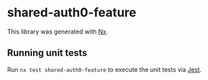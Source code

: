 # shared-auth0-feature

This library was generated with [Nx](https://nx.dev).

## Running unit tests

Run `nx test shared-auth0-feature` to execute the unit tests via [Jest](https://jestjs.io).
